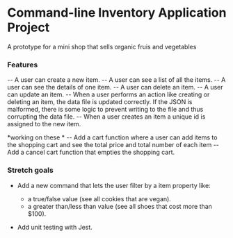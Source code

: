 # Command-line Inventory Application Project

A prototype for a mini shop that sells organic fruis and vegetables

### Features

-- A user can create a new item.
-- A user can see a list of all the items.
-- A user can see the details of one item.
-- A user can delete an item.
-- A user can update an item.
-- When a user performs an action like creating or deleting an item, the data file is updated correctly. If the JSON is malformed, there is some logic to prevent writing to the file and thus corrupting the data file.
-- When a user creates an item a unique id is assigned to the new item.

*working on these *
-- Add a cart function where a user can add items to the shopping cart and see the total price and total number of each item
-- Add a cancel cart function that empties the shopping cart.

### Stretch goals

- Add a new command that lets the user filter by a item property like:
  - a true/false value (see all cookies that are vegan).
  - a greater than/less than value (see all shoes that cost more than $100).

- Add unit testing with Jest.

